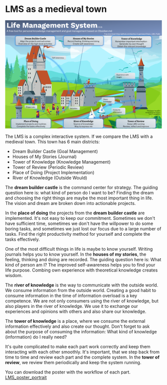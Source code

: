 # LMS as a medieval town

![image-20220815232044684](images/image-20220815232044684.png)

The LMS is a complex interactive system. If we compare the LMS with a medieval town. This town has 6 main districts:

- Dream Builder Castle (Goal Management)
- Houses of My Stories (Journal)
- Tower of Knowledge (Knowledge Management)
- Tower of Review (Periodic Review)
- Place of Doing (Project Implementation)
- River of Knowledge (Outside Would)

The **dream builder castle** is the command center for strategy. The guiding question here is: what kind of person do I want to be? Finding the dream and choosing the right things are maybe the most important thing in life. The vision and dream are broken down into actionable projects.

In the **place of doing** the projects from the **dream builder castle** are implemented.  It's not easy to keep our commitment. Sometimes we don't have sufficient time, sometimes we don't have the willpower to do some boring tasks, and sometimes we just lost our focus due to a large number of tasks. Find the right productivity method for yourself and complete the tasks effectively. 

One of the most difficult things in life is maybe to know yourself. Writing journals helps you to know yourself. In the **houses of my stories**, the feeling, thinking and doing are recorded. The guiding question here is: What kind of person am I? The improved self-awareness helps you to find your life purpose. Combing own experience with theoretical knowledge creates wisdom. 

The **river of knowledge** is the way to communicate with the outside world.  We consume information from the outside world. Creating a good habit to consume information in the time of information overload is a key competence. We are not only consumers using the river of knowledge, but also players in the river of knowledge. We use it to exchange our experiences and opinions with others and also share our knowledge.

The **tower of knowledge** is a place, where we consume the external information effectively and also create our thought. Don't forget to ask about the purpose of consuming the information: What kind of knowledge (information) do I really need? 

It's quite complicated to make each part work correctly and keep them interacting with each other smoothly. It's important, that we step back from time to time and review each part and the complete system. In the **tower of review**, we review them periodically and keep the system running. 

You can download the poster with the workflow of each part.  [LMS_poster_portrait](images/LMS_poster_portrait.png)









